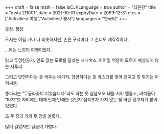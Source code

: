 +++
draft = false
math = false
isCJKLanguage = true
author = "최은광"
title = "insta 211001"
date = 2021-10-01
expiryDate = 2099-12-31
etcs = ["Activities/ 여행","Activities/ 불사"]
languages = "한국어"
+++

출장. 평창.

도시는 어딜 가나 다 비슷하지만, 촌은 구석마다 그 촌티도 제각각이다.

...라는 느낌의 여행이었다.

맑고 투명한공기. 인도 없는 도로를 달리는 시내버스. 이어질 억양이 도무지 예상되지 않는 사투리.

그리고 당연하다는 듯 씌우는 바가지. 당연하다는 듯 마스크를 벗어 던지고 침 튀기는 아저씨들.

똥파리는 “무궁화꽃이 피었습니다”라도 하는 듯 삼삼오오 태를 지어 맴돌고, 녀석들이 “타치”한 자리에는 대체 언제 인쇄한 것인지 짐작조차 가지 않는 빛 바랜 광고지가 붙어있었다.

초 두 정과 기와 두 장을 올렸다.

많이 걸었지만 걸음이 가볍다. 